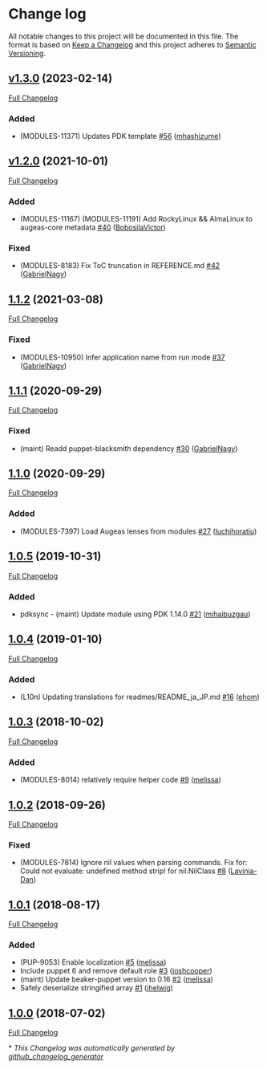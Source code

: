 # Change log

All notable changes to this project will be documented in this file. The format is based on [Keep a Changelog](http://keepachangelog.com/en/1.0.0/) and this project adheres to [Semantic Versioning](http://semver.org).

## [v1.3.0](https://github.com/puppetlabs/puppetlabs-augeas_core/tree/v1.3.0) (2023-02-14)

[Full Changelog](https://github.com/puppetlabs/puppetlabs-augeas_core/compare/v1.2.0...v1.3.0)

### Added

- \(MODULES-11371\) Updates PDK template [\#56](https://github.com/puppetlabs/puppetlabs-augeas_core/pull/56) ([mhashizume](https://github.com/mhashizume))

## [v1.2.0](https://github.com/puppetlabs/puppetlabs-augeas_core/tree/v1.2.0) (2021-10-01)

[Full Changelog](https://github.com/puppetlabs/puppetlabs-augeas_core/compare/1.1.2...v1.2.0)

### Added

- \(MODULES-11167\) \(MODULES-11191\) Add RockyLinux && AlmaLinux to augeas-core metadata [\#40](https://github.com/puppetlabs/puppetlabs-augeas_core/pull/40) ([BobosilaVictor](https://github.com/BobosilaVictor))

### Fixed

- \(MODULES-8183\) Fix ToC truncation in REFERENCE.md [\#42](https://github.com/puppetlabs/puppetlabs-augeas_core/pull/42) ([GabrielNagy](https://github.com/GabrielNagy))

## [1.1.2](https://github.com/puppetlabs/puppetlabs-augeas_core/tree/1.1.2) (2021-03-08)

[Full Changelog](https://github.com/puppetlabs/puppetlabs-augeas_core/compare/1.1.1...1.1.2)

### Fixed

- \(MODULES-10950\) Infer application name from run mode [\#37](https://github.com/puppetlabs/puppetlabs-augeas_core/pull/37) ([GabrielNagy](https://github.com/GabrielNagy))

## [1.1.1](https://github.com/puppetlabs/puppetlabs-augeas_core/tree/1.1.1) (2020-09-29)

[Full Changelog](https://github.com/puppetlabs/puppetlabs-augeas_core/compare/1.1.0...1.1.1)

### Fixed

- \(maint\) Readd puppet-blacksmith dependency [\#30](https://github.com/puppetlabs/puppetlabs-augeas_core/pull/30) ([GabrielNagy](https://github.com/GabrielNagy))

## [1.1.0](https://github.com/puppetlabs/puppetlabs-augeas_core/tree/1.1.0) (2020-09-29)

[Full Changelog](https://github.com/puppetlabs/puppetlabs-augeas_core/compare/1.0.5...1.1.0)

### Added

- \(MODULES-7397\) Load Augeas lenses from modules [\#27](https://github.com/puppetlabs/puppetlabs-augeas_core/pull/27) ([luchihoratiu](https://github.com/luchihoratiu))

## [1.0.5](https://github.com/puppetlabs/puppetlabs-augeas_core/tree/1.0.5) (2019-10-31)

[Full Changelog](https://github.com/puppetlabs/puppetlabs-augeas_core/compare/1.0.4...1.0.5)

### Added

- pdksync - \(maint\) Update module using PDK 1.14.0 [\#21](https://github.com/puppetlabs/puppetlabs-augeas_core/pull/21) ([mihaibuzgau](https://github.com/mihaibuzgau))

## [1.0.4](https://github.com/puppetlabs/puppetlabs-augeas_core/tree/1.0.4) (2019-01-10)

[Full Changelog](https://github.com/puppetlabs/puppetlabs-augeas_core/compare/1.0.3...1.0.4)

### Added

- \(L10n\) Updating translations for readmes/README\_ja\_JP.md [\#16](https://github.com/puppetlabs/puppetlabs-augeas_core/pull/16) ([ehom](https://github.com/ehom))

## [1.0.3](https://github.com/puppetlabs/puppetlabs-augeas_core/tree/1.0.3) (2018-10-02)

[Full Changelog](https://github.com/puppetlabs/puppetlabs-augeas_core/compare/1.0.2...1.0.3)

### Added

- \(MODULES-8014\) relatively require helper code [\#9](https://github.com/puppetlabs/puppetlabs-augeas_core/pull/9) ([melissa](https://github.com/melissa))

## [1.0.2](https://github.com/puppetlabs/puppetlabs-augeas_core/tree/1.0.2) (2018-09-26)

[Full Changelog](https://github.com/puppetlabs/puppetlabs-augeas_core/compare/1.0.1...1.0.2)

### Fixed

- \(MODULES-7814\) Ignore nil values when parsing commands. Fix for: Could not evaluate: undefined method strip! for nil:NilClass [\#8](https://github.com/puppetlabs/puppetlabs-augeas_core/pull/8) ([Lavinia-Dan](https://github.com/Lavinia-Dan))

## [1.0.1](https://github.com/puppetlabs/puppetlabs-augeas_core/tree/1.0.1) (2018-08-17)

[Full Changelog](https://github.com/puppetlabs/puppetlabs-augeas_core/compare/1.0.0...1.0.1)

### Added

- \(PUP-9053\) Enable localization [\#5](https://github.com/puppetlabs/puppetlabs-augeas_core/pull/5) ([melissa](https://github.com/melissa))
- Include puppet 6 and remove default role [\#3](https://github.com/puppetlabs/puppetlabs-augeas_core/pull/3) ([joshcooper](https://github.com/joshcooper))
- \(maint\) Update beaker-puppet version to 0.16 [\#2](https://github.com/puppetlabs/puppetlabs-augeas_core/pull/2) ([melissa](https://github.com/melissa))
- Safely deserialize stringified array [\#1](https://github.com/puppetlabs/puppetlabs-augeas_core/pull/1) ([jhelwig](https://github.com/jhelwig))

## [1.0.0](https://github.com/puppetlabs/puppetlabs-augeas_core/tree/1.0.0) (2018-07-02)

[Full Changelog](https://github.com/puppetlabs/puppetlabs-augeas_core/compare/b9263341547f13a6af09f748d9b9ac483b5d2030...1.0.0)



\* *This Changelog was automatically generated by [github_changelog_generator](https://github.com/github-changelog-generator/github-changelog-generator)*
